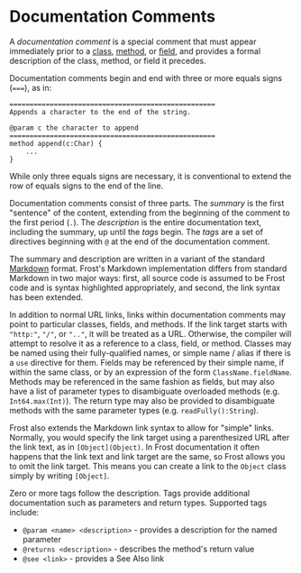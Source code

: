 Documentation Comments
======================

A *documentation comment* is a special comment that must appear immediately prior to a
[class](classes.md), [method](methods.md), or [field](fields.md), and provides a formal
description of the class, method, or field it precedes.

Documentation comments begin and end with three or more equals signs (`===`), as
in:

    ===================================================
    Appends a character to the end of the string.

    @param c the character to append
    ===================================================
    method append(c:Char) {
        ...
    }

While only three equals signs are necessary, it is conventional to extend the row of equals signs to
the end of the line.

Documentation comments consist of three parts. The *summary* is the first "sentence" of the content,
extending from the beginning of the comment to the first period (`.`). The *description* is the
entire documentation text, including the summary, up until the *tags* begin. The *tags* are a set of
directives beginning with `@` at the end of the documentation comment.

The summary and description are written in a variant of the standard
[Markdown](https://en.wikipedia.org/wiki/Markdown) format. Frost's Markdown implementation differs
from standard Markdown in two major ways: first, all source code is assumed to be Frost code and is
syntax highlighted appropriately, and second, the link syntax has been extended.

In addition to normal URL links, links within documentation comments may point to particular
classes, fields, and methods. If the link target starts with `"http:"`, `"/"`, or `".."`, it will be
treated as a URL. Otherwise, the compiler will attempt to resolve it as a reference to a class,
field, or method. Classes may be named using their fully-qualified names, or simple name / alias 
if there is a `use` directive for them. Fields may be referenced by their simple name, if within the
same class, or by an expression of the form `ClassName.fieldName`. Methods may be referenced in the
same fashion as fields, but may also have a list of parameter types to disambiguate overloaded
methods (e.g. `Int64.max(Int)`). The return type may also be provided to disambiguate methods with
the same parameter types (e.g. `readFully():String`).

Frost also extends the Markdown link syntax to allow for "simple" links. Normally, you would specify
the link target using a parenthesized URL after the link text, as in `[Object](Object)`. In Frost
documentation it often happens that the link text and link target are the same, so Frost allows you
to omit the link target. This means you can create a link to the `Object` class simply by writing 
`[Object]`.

Zero or more tags follow the description. Tags provide additional documentation such as parameters
and return types. Supported tags include:

* `@param <name> <description>` - provides a description for the named parameter
* `@returns <description>` - describes the method's return value
* `@see <link>` - provides a See Also link
